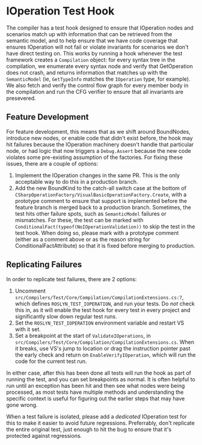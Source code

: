 # IOperation Test Hook

The compiler has a test hook designed to ensure that IOperation nodes and scenarios match up with information that can be retrieved from the semantic model,
and to help ensure that we have code coverage that ensures IOperation will not fail or violate invariants for scenarios we don't have direct testing on. This
works by running a hook whenever the test framework creates a `Compilation` object: for every syntax tree in the compilation, we enumerate every syntax node
and verify that GetOperation does not crash, and returns information that matches up with the `SemanticModel` (ie, `GetTypeInfo` matches the `IOperation` type,
for example). We also fetch and verify the control flow graph for every member body in the compilation and run the CFG verifier to ensure that all invariants
are presevered.

## Feature Development

For feature development, this means that as we shift around BoundNodes, introduce new nodes, or enable code that didn't exist before, the hook may hit failures
because the IOperation machinery doesn't handle that particular node, or had logic that now triggers a `Debug.Assert` because the new code violates some pre-existing
assumption of the factories. For fixing these issues, there are a couple of options:

1. Implement the IOperation changes in the same PR. This is the only acceptable way to do this in a production branch.
2. Add the new BoundKind to the catch-all switch case at the bottom of `CSharpOperationFactory/VisualBasicOperationFactory.Create`, with a prototype comment
to ensure that support is implemented before the feature branch is merged back to a production branch. Sometimes, the test hits other failure spots, such as
`SemanticModel` failures or mismatches. For these, the test can be marked with `ConditionalFact(typeof(NoIOperationValidation))` to skip the test in the test
hook. When doing so, please mark with a prototype comment (either as a comment above or as the reason string for ConditionalFactAttribute) so that it is fixed
before merging to production.

## Replicating Failures

In order to replicate test failures, there are 2 options:

1. Uncomment `src/Compilers/Test/Core/Compilation/CompilationExtensions.cs:7`, which defines `ROSLYN_TEST_IOPERATION`, and run your tests. Do _not_ check this in, as it
will enable the test hook for every test in every project and significantly slow down regular test runs.
2. Set the `ROSLYN_TEST_IOPERATION` environment variable and restart VS with it set.
3. Set a breakpoint at the start of `ValidateIOperations`, in `src/Compilers/Test/Core/Compilation/CompilationExtensions.cs`. When it breaks, use VS's jump to location or
drag the instruction pointer past the early check and return on `EnableVerifyIOperation`, which will run the code for the current test run.

In either case, after this has been done all tests will run the hook as part of running the test, and you can set breakpoints as normal. It is often helpful to
run until an exception has been hit and then see what nodes were being processed, as most tests have multiple methods and understanding the specific context is
useful for figuring out the earlier steps that may have gone wrong.

When a test failure is isolated, please add a _dedicated_ IOperation test for this to make it easier to avoid future regressions. Preferrably, don't replicate
the entire original test, just enough to hit the bug to ensure that it's protected against regressions.

